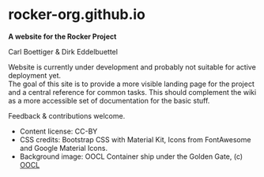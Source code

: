 # rocker-org.github.io

**A website for the Rocker Project**

Carl Boettiger & Dirk Eddelbuettel

Website is currently under development and probably not suitable for active deployment yet.  
The goal of this site is to provide a more visible landing page for the project and a central
reference for common tasks.  This should complement the wiki as a more accessible set of 
documentation for the basic stuff.  

Feedback & contributions welcome. 


- Content license: CC-BY
- CSS credits: Bootstrap CSS with Material Kit, Icons from FontAwesome and Google Material Icons.
- Background image: OOCL Container ship under the Golden Gate, (c) [OOCL](http://www.oocl.com/eng/pressandmedia/photogallery/vessels/Pages/default.aspx)
